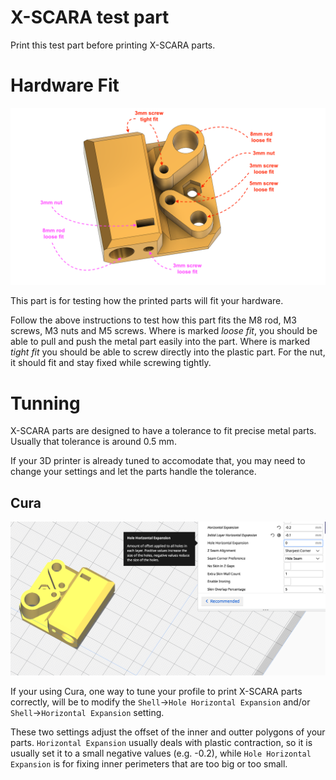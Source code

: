 X-SCARA test part
===
Print this test part before printing X-SCARA parts.


Hardware Fit
===
![hardware](images/HardwareFit.png)

This part is for testing how the printed parts will fit your hardware.

Follow the above instructions to test how this part fits the M8 rod, M3 screws, M3 nuts and M5 screws. Where is marked *loose fit*, you should be able to pull and push the metal part easily into the part. Where is marked *tight fit* you should be able to screw directly into the plastic part. For the nut, it should fit and stay fixed while screwing tightly.

Tunning
===

X-SCARA parts are designed to have a tolerance to fit precise metal parts. Usually that tolerance is around 0.5 mm.

If your 3D printer is already tuned to accomodate that, you may need to change your settings and let the parts handle the tolerance.

Cura
---

![hardware](images/CuraHorizontalExpansion.png)

If your using Cura, one way to tune your profile to print X-SCARA parts correctly, will be to modify the `Shell`->`Hole Horizontal Expansion` and/or `Shell`->`Horizontal Expansion` setting.

These two settings adjust the offset of the inner and outter polygons of your parts. `Horizontal Expansion` usually deals with plastic contraction, so it is usually set it to a small negative values (e.g. -0.2), while `Hole Horizontal Expansion` is for fixing inner perimeters that are too big or too small. 
